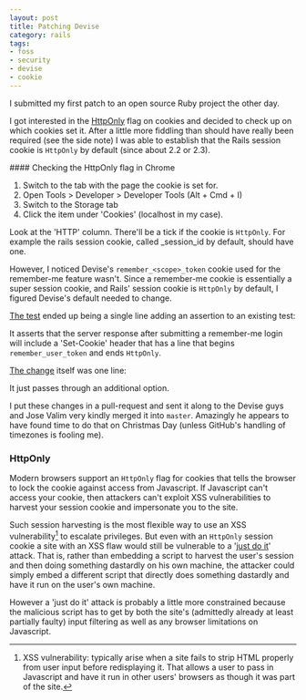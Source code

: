 ```yaml
---
layout: post
title: Patching Devise
category: rails
tags:
- foss
- security
- devise
- cookie
---
```


I submitted my first patch to an open source Ruby project the other day. 

I got interested in the [HttpOnly][] flag on cookies and decided to check up on which cookies set it. After a little more fiddling than should have really been required (see the side note) I was able to establish that the Rails session cookie is `HttpOnly` by default (since about 2.2 or 2.3).

<div class="sidenote" markdown="1">
#### Checking the HttpOnly flag in Chrome

1. Switch to the tab with the page the cookie is set for.
1. Open Tools > Developer > Developer Tools (Alt + Cmd + I)
1. Switch to the Storage tab
1. Click the item under 'Cookies' (localhost in my case).

Look at the 'HTTP' column. There'll be a tick if the cookie is `HttpOnly`. For example the rails session cookie, called \_session\_id by default, should have one.
</div>

However, I noticed Devise's `remember_<scope>_token` cookie used for the remember-me feature wasn't. Since a remember-me cookie is essentially a super session cookie, and Rails' session cookie is `HttpOnly` by default, I figured Devise's default needed to change.

[The test][test] ended up being a single line adding an assertion to an existing test:

<script type="text/javascript" src="https://gist.github.com/805027.js?file=56e55726c8cdc920f48c97187c7fe8b9d2baddc6.diff">&nbsp;</script>

It asserts that the server response after submitting a remember-me login will include a 'Set-Cookie' header that has a line that begins `remember_user_token` and ends `HttpOnly`.

[The change][change] itself was one line:

<script type="text/javascript" src="https://gist.github.com/805027.js?file=5f98caca1b192c30f1f3774a365a66f786958cae.diff">&nbsp;</script>

It just passes through an additional option.

I put these changes in a pull-request and sent it along to the Devise guys and Jose Valim very kindly merged it into `master`. Amazingly he appears to have found time to do that on Christmas Day (unless GitHub's handling of timezones is fooling me).

### HttpOnly

Modern browsers support an `HttpOnly` flag for cookies that tells the browser to lock the cookie against access from Javascript. If Javascript can't access your cookie, then attackers can't exploit XSS vulnerabilities to harvest your session cookie and impersonate you to the site. 

Such session harvesting is the most flexible way to use an XSS vulnerability[^xss] to escalate privileges. But even with an `HttpOnly` session cookie a site with an XSS flaw would still be vulnerable to a '[just do it][]' attack. That is, rather than embedding a script to harvest the user's session and then doing something dastardly on his own machine, the attacker could simply embed a different script that directly does something dastardly and have it run on the user's own machine.

However a 'just do it' attack is probably a little more constrained because the malicious script has to get by both the site's (admittedly already at least partially faulty) input filtering as well as any browser limitations on Javascript.

[HttpOnly]: http://en.wikipedia.org/wiki/HttpOnly#Cross-site_scripting_.E2.80.93_cookie_theft
[just do it]: http://en.wikipedia.org/wiki/HttpOnly#Cross-site_scripting_.E2.80.93_just_do_it
[test]: https://github.com/JamesFerguson/devise/blob/56e55726c8cdc920f48c97187c7fe8b9d2baddc6/test/integration/rememberable_test.rb "See the whole file"
[change]: https://github.com/JamesFerguson/devise/blob/5f98caca1b192c30f1f3774a365a66f786958cae/lib/devise/hooks/rememberable.rb "See the whole file"

[^xss]: XSS vulnerability: typically arise when a site fails to strip HTML properly from user input before redisplaying it. That allows a user to pass in Javascript and have it run in other users' browsers as though it was part of the site.